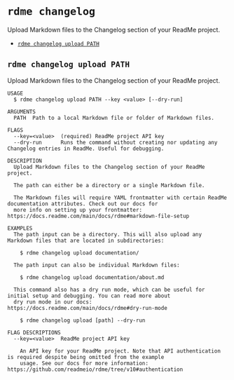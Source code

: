 `rdme changelog`
================

Upload Markdown files to the Changelog section of your ReadMe project.

* [`rdme changelog upload PATH`](#rdme-changelog-upload-path)

## `rdme changelog upload PATH`

Upload Markdown files to the Changelog section of your ReadMe project.

```
USAGE
  $ rdme changelog upload PATH --key <value> [--dry-run]

ARGUMENTS
  PATH  Path to a local Markdown file or folder of Markdown files.

FLAGS
  --key=<value>  (required) ReadMe project API key
  --dry-run      Runs the command without creating nor updating any Changelog entries in ReadMe. Useful for debugging.

DESCRIPTION
  Upload Markdown files to the Changelog section of your ReadMe project.

  The path can either be a directory or a single Markdown file.

  The Markdown files will require YAML frontmatter with certain ReadMe documentation attributes. Check out our docs for
  more info on setting up your frontmatter: https://docs.readme.com/main/docs/rdme#markdown-file-setup

EXAMPLES
  The path input can be a directory. This will also upload any Markdown files that are located in subdirectories:

    $ rdme changelog upload documentation/

  The path input can also be individual Markdown files:

    $ rdme changelog upload documentation/about.md

  This command also has a dry run mode, which can be useful for initial setup and debugging. You can read more about
  dry run mode in our docs: https://docs.readme.com/main/docs/rdme#dry-run-mode

    $ rdme changelog upload [path] --dry-run

FLAG DESCRIPTIONS
  --key=<value>  ReadMe project API key

    An API key for your ReadMe project. Note that API authentication is required despite being omitted from the example
    usage. See our docs for more information: https://github.com/readmeio/rdme/tree/v10#authentication
```

